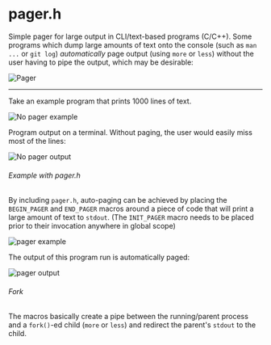 pager.h
=======

Simple pager for large output in CLI/text-based programs (C/C++).  Some programs which dump large amounts of text onto the console (such as `man ...` or `git log`) *automatically* page output (using `more` or `less`) without the user having to pipe the output, which may be desirable:

![Pager](http://forhadahmed.net/github/pager-example.png)

------------------------

Take an example program that prints 1000 lines of text.  

![No pager example](http://forhadahmed.net/github/no-pager-code2.png)

Program output on a terminal. Without paging, the user would easily miss most of the lines:

![No pager output](http://forhadahmed.net/github/no-pager-output.png)

###### Example with pager.h

By including `pager.h`, auto-paging can be achieved by placing the `BEGIN_PAGER` and `END_PAGER` macros around a piece of code that will print a large amount of text to `stdout`. (The `INIT_PAGER` macro needs to be placed prior to their invocation anywhere in global scope)

![pager example](http://forhadahmed.net/github/pager-code2.png)

The output of this program run is automatically paged:

![pager output](http://forhadahmed.net/github/pager-output.png)

###### Fork

The macros basically create a pipe between the running/parent process and a `fork()`-ed child (`more` or `less`) and redirect the parent's `stdout` to the child.  
